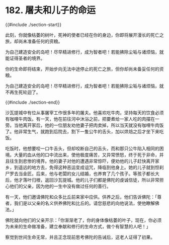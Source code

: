 # 182. 屠夫和儿子的命运
{{#include ./section-start}}

此刻，你就像枯萎的树叶，死神的使者已经在你的身边，你即将展开漫长的死亡之旅，却尚未准备任何的资粮。



为自己建造安全的岛吧！尽早精进修行，成为智者吧！若能拂除尘垢与诸烦恼，就能证得圣者的境界。



你的生命即将结束，开始步向无法中途停止的死亡之旅，但你却尚未备妥任何的资粮。



为自己建造安全的岛吧！尽早精进修行，成为智者吧！若能拂除尘垢与诸烦恼，就不再生死轮迴了。

{{#include ./section-end}}

沙瓦提城中有位从事屠宰工作很多年的屠夫。他喜欢吃牛肉，坚持每天的饮食必须有咖哩牛肉饭。有一天，他在前往河中沐浴之前，把要煮给一家人吃的肉摆在一旁。当他离开家后，他的一位朋友劝他妻子把肉卖掉，所以当天就没有咖哩牛肉饭了。他非常生气，就跑到后院去，割下一隻公牛的舌头，加以烘焙之后才坐下来吃饭。

吃饭时，他想要咬一口牛舌头，但却咬断自己的舌头，而和那只公牛陷入相同的困境。大量的血从他的口中流出来，使他极度痛苦，又异常愤怒，终于死于非命，并且往生到悲惨的境界。他的妻子对他的遭遇非常惊吓，便劝他的儿子赶快离开家乡，到遥远的地方去，免得这种恶运变成诅咒，降临到他身上。她的儿子就到怛刹尸罗去当金匠。后来，他与老闆的女儿结婚，也养育了几个孩子。等孩子都长大后，他才落叶归根，返回沙瓦提城。他的儿子们都是佛陀的虔诚信徒，所以非常担心他们的父亲，因为他的一生中没有做过任何的善行。

有一天，他们邀请佛陀和众多比丘前来家中应供。供养之后，他们告诉佛陀：「尊者，我们是以父亲的名义供养佛陀和比丘的。请您慈悲的向他说法，使他瞭解佛法。」

佛陀就向他们的父亲开示：「你渐渐老了，你的身体像枯萎的叶子，现在，你必须为未来的生命做准备，建立奉献和修行的生命方式，做个有智慧的人吧！」

察觉到世间生命无常，并且正念现前思考佛陀的告诫后，这老人证得了初果。

